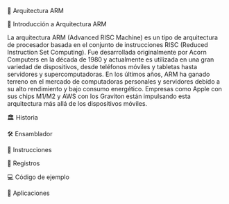 📌 Arquitectura ARM

📖 Introducción a Arquitectura ARM

La arquitectura ARM (Advanced RISC Machine) es un tipo de arquitectura de procesador basada en el conjunto de instrucciones RISC (Reduced Instruction Set Computing).
Fue desarrollada originalmente por Acorn Computers en la década de 1980 y actualmente es utilizada en una gran variedad de dispositivos, desde teléfonos móviles y tabletas hasta servidores y supercomputadoras.
En los últimos años, ARM ha ganado terreno en el mercado de computadoras personales y servidores debido a su alto rendimiento y bajo consumo energético. Empresas como Apple con sus chips M1/M2 y AWS con los Graviton están impulsando esta arquitectura más allá de los dispositivos móviles.


🏛 Historia







🛠 Ensamblador

🔹 Instrucciones






🔹 Registros






💻 Código de ejemplo





🚀 Aplicaciones



